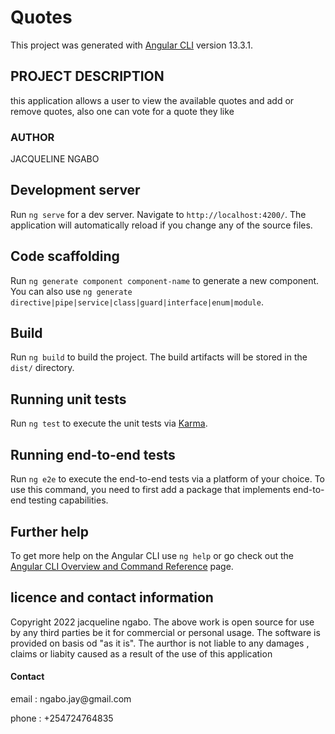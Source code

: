 # Quotes

This project was generated with [Angular CLI](https://github.com/angular/angular-cli) version 13.3.1.

## PROJECT DESCRIPTION
<P> this application allows a user to view the available quotes and add or remove quotes, also one can vote for a quote they like</P>

### AUTHOR
<P> JACQUELINE NGABO </P>

## Development server

Run `ng serve` for a dev server. Navigate to `http://localhost:4200/`. The application will automatically reload if you change any of the source files.

## Code scaffolding

Run `ng generate component component-name` to generate a new component. You can also use `ng generate directive|pipe|service|class|guard|interface|enum|module`.

## Build

Run `ng build` to build the project. The build artifacts will be stored in the `dist/` directory.

## Running unit tests

Run `ng test` to execute the unit tests via [Karma](https://karma-runner.github.io).

## Running end-to-end tests

Run `ng e2e` to execute the end-to-end tests via a platform of your choice. To use this command, you need to first add a package that implements end-to-end testing capabilities.

## Further help

To get more help on the Angular CLI use `ng help` or go check out the [Angular CLI Overview and Command Reference](https://angular.io/cli) page.
## licence and contact information
<p> Copyright 2022 jacqueline ngabo. The above work is open source for use by any third parties be it for commercial or personal usage. The software is provided on basis od "as it is". The aurthor is not liable to any damages , claims or liabity  caused as a result of the use of this application </p>
<h4>Contact</h4>
<p> email : ngabo.jay@gmail.com</p>
<p> phone : +254724764835</p>
